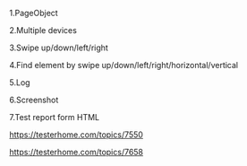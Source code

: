 1.PageObject

2.Multiple devices

3.Swipe up/down/left/right

4.Find element by swipe up/down/left/right/horizontal/vertical

5.Log

6.Screenshot

7.Test report form HTML

https://testerhome.com/topics/7550

https://testerhome.com/topics/7658
